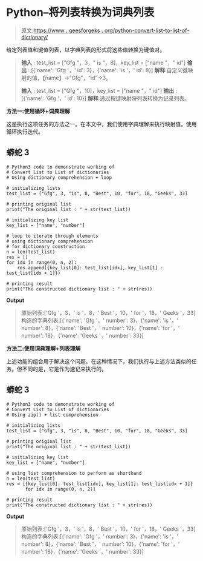 # Python–将列表转换为词典列表

> 原文:[https://www . geesforgeks . org/python-convert-list-to-list-of-dictionary/](https://www.geeksforgeeks.org/python-convert-list-to-list-of-dictionaries/)

给定列表值和键值列表，以字典列表的形式将这些值转换为键值对。

> **输入** : test_list = ["Gfg "，3，" is "，8]，key_list = ["name "，" id"]
> **输出** : [{'name': 'Gfg '，' id': 3}，{'name': 'is '，' id': 8}]
> **解释**:自定义键映射的值，【name】->“Gfg”，“id”->3。
> 
> **输入** : test_list = ["Gfg "，10]，key_list = ["name "，" id"]
> **输出** : [{'name': 'Gfg '，' id': 10}]
> **解释**:通过按键映射将列表转换为记录列表。

**方法一:使用循环+词典理解**

这是执行这项任务的方法之一。在本文中，我们使用字典理解来执行映射值。使用循环执行迭代。

## 蟒蛇 3

```
# Python3 code to demonstrate working of 
# Convert List to List of dictionaries
# Using dictionary comprehension + loop

# initializing lists
test_list = ["Gfg", 3, "is", 8, "Best", 10, "for", 18, "Geeks", 33]

# printing original list
print("The original list : " + str(test_list))

# initializing key list 
key_list = ["name", "number"]

# loop to iterate through elements
# using dictionary comprehension
# for dictionary construction
n = len(test_list)
res = []
for idx in range(0, n, 2):
    res.append({key_list[0]: test_list[idx], key_list[1] : test_list[idx + 1]})

# printing result 
print("The constructed dictionary list : " + str(res))
```

**Output**

> 原始列表:['Gfg '，3，' is '，8，' Best '，10，' for '，18，' Geeks '，33]
> 构造的字典列表:[{'name': 'Gfg '，' number': 3}，{'name': 'is '，' number': 8}，{'name': 'Best '，' number': 10}，{'name': 'for '，' number': 18}，{'name': 'Geeks '，' number': 33}]

**方法二:使用词典理解+列表理解**

上述功能的组合用于解决这个问题。在这种情况下，我们执行与上述方法类似的任务。但不同的是，它是作为速记来执行的。

## 蟒蛇 3

```
# Python3 code to demonstrate working of 
# Convert List to List of dictionaries
# Using zip() + list comprehension

# initializing lists
test_list = ["Gfg", 3, "is", 8, "Best", 10, "for", 18, "Geeks", 33]

# printing original list
print("The original list : " + str(test_list))

# initializing key list 
key_list = ["name", "number"]

# using list comprehension to perform as shorthand
n = len(test_list)
res = [{key_list[0]: test_list[idx], key_list[1]: test_list[idx + 1]}
       for idx in range(0, n, 2)]

# printing result 
print("The constructed dictionary list : " + str(res))
```

**Output**

> 原始列表:['Gfg '，3，' is '，8，' Best '，10，' for '，18，' Geeks '，33]
> 构造的字典列表:[{'name': 'Gfg '，' number': 3}，{'name': 'is '，' number': 8}，{'name': 'Best '，' number': 10}，{'name': 'for '，' number': 18}，{'name': 'Geeks '，' number': 33}]